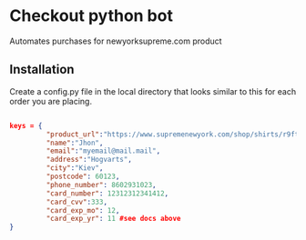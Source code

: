 # Checkout python bot

Automates purchases for newyorksupreme.com product

## Installation

Create a config.py file in the local directory that looks similar to this for each order you are placing.

```json

keys = {
         "product_url":"https://www.supremenewyork.com/shop/shirts/r9ftji7km",
         "name":"Jhon",
         "email":"myemail@mail.mail",
         "address":"Hogvarts",
         "city":"Kiev",
         "postcode": 60123,
         "phone_number": 8602931023,
         "card_number": 12312312341412,
         "card_cvv":333,
         "card_exp_mo": 12,
         "card_exp_yr": 11 #see docs above
}
```
